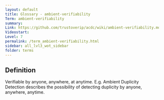 ```yaml
---
layout: default
title: Glossary - ambient-verifiability
Term: ambient-verifiability
summary:
Link: https://github.com/trustoverip/acdc/wiki/ambient-verifiability.md
Videostart:
Level: 7
permalink: /term_ambient-verifiability.html
sidebar: all_lvl3_wot_sidebar
folder: terms
---
```


## Definition

Verifiable by anyone, anywhere, at anytime. E.g. Ambient Duplicity Detection describes the possibility of detecting duplicity by anyone, anywhere, anytime.
